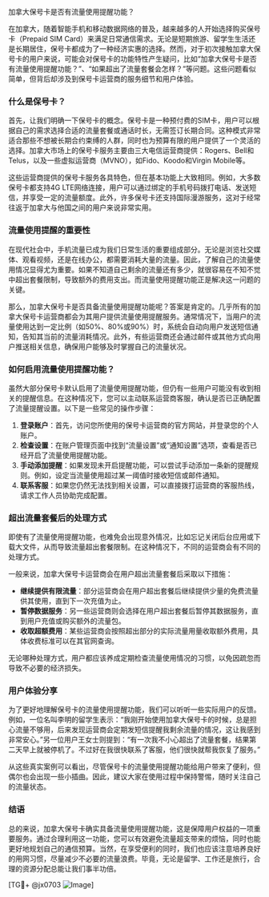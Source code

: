 加拿大保号卡是否有流量使用提醒功能？

在加拿大，随着智能手机和移动数据网络的普及，越来越多的人开始选择购买保号卡（Prepaid SIM Card）来满足日常通信需求。无论是短期旅游、留学生生活还是长期居住，保号卡都成为了一种经济实惠的选择。然而，对于初次接触加拿大保号卡的用户来说，可能会对保号卡的功能特性产生疑问，比如“加拿大保号卡是否有流量使用提醒功能？”、“如果超出了流量套餐会怎样？”等问题。这些问题看似简单，但背后却涉及到保号卡运营商的服务细节和用户体验。

### 什么是保号卡？

首先，让我们明确一下保号卡的概念。保号卡是一种预付费的SIM卡，用户可以根据自己的需求选择合适的流量套餐或通话时长，无需签订长期合同。这种模式非常适合那些不想被长期合约束缚的人群，同时也为预算有限的用户提供了一个灵活的选择。加拿大市场上的保号卡服务主要由三大电信运营商提供：Rogers、Bell和Telus，以及一些虚拟运营商（MVNO），如Fido、Koodo和Virgin Mobile等。

这些运营商提供的保号卡服务各具特色，但在基本功能上大致相同。例如，大多数保号卡都支持4G LTE网络连接，用户可以通过绑定的手机号码拨打电话、发送短信，并享受一定的流量额度。此外，许多保号卡还支持国际漫游服务，这对于经常往返于加拿大与他国之间的用户来说非常实用。

### 流量使用提醒的重要性

在现代社会中，手机流量已成为我们日常生活的重要组成部分。无论是浏览社交媒体、观看视频，还是在线办公，都需要消耗大量的流量。因此，了解自己的流量使用情况显得尤为重要。如果不知道自己剩余的流量还有多少，就很容易在不知不觉中超出套餐限制，导致额外的费用支出。而流量使用提醒功能正是解决这一问题的关键。

那么，加拿大保号卡是否具备流量使用提醒功能呢？答案是肯定的。几乎所有的加拿大保号卡运营商都会为其用户提供流量使用提醒服务。通常情况下，当用户的流量使用达到一定比例（如50%、80%或90%）时，系统会自动向用户发送短信通知，告知其当前的流量消耗情况。此外，有些运营商还会通过邮件或其他方式向用户推送相关信息，确保用户能够及时掌握自己的流量状况。

### 如何启用流量使用提醒功能？

虽然大部分保号卡默认启用了流量使用提醒功能，但仍有一些用户可能没有收到相关的提醒信息。在这种情况下，您可以主动联系运营商客服，确认是否已正确配置了流量提醒设置。以下是一些常见的操作步骤：

1. **登录账户**：首先，访问您所使用的保号卡运营商的官方网站，并登录您的个人账户。
2. **检查设置**：在账户管理页面中找到“流量设置”或“通知设置”选项，查看是否已经开启了流量使用提醒功能。
3. **手动添加提醒**：如果发现未开启提醒功能，可以尝试手动添加一条新的提醒规则。例如，设定当流量使用超过某一阈值时接收短信或邮件通知。
4. **联系客服**：如果您仍然无法找到相关设置，可以直接拨打运营商的客服热线，请求工作人员协助完成配置。

### 超出流量套餐后的处理方式

即使有了流量使用提醒功能，也难免会出现意外情况，比如忘记关闭后台应用或下载大文件，从而导致流量超出套餐限制。在这种情况下，不同的运营商会有不同的处理方式。

一般来说，加拿大保号卡运营商会在用户超出流量套餐后采取以下措施：
- **继续提供有限流量**：部分运营商会在用户超出套餐后继续提供少量的免费流量供其使用，直到下一次充值为止。
- **暂停数据服务**：另一些运营商则会选择在用户超出套餐后暂停其数据服务，直到用户充值或购买额外的流量包。
- **收取超额费用**：某些运营商会按照超出部分的实际流量用量收取额外费用，具体收费标准可以在其官网查询。

无论哪种处理方式，用户都应该养成定期检查流量使用情况的习惯，以免因疏忽而导致不必要的经济损失。

### 用户体验分享

为了更好地理解保号卡的流量使用提醒功能，我们可以听听一些实际用户的反馈。例如，一位名叫李明的留学生表示：“我刚开始使用加拿大保号卡的时候，总是担心流量不够用，后来发现运营商会定期发短信提醒我剩余流量的情况，这让我感到非常安心。”另一位用户王女士则提到：“有一次我不小心超出了流量套餐，结果第二天早上就被停机了。不过好在我很快联系了客服，他们很快就帮我恢复了服务。”

从这些真实案例可以看出，尽管保号卡的流量使用提醒功能给用户带来了便利，但偶尔也会出现一些小插曲。因此，建议大家在使用过程中保持警惕，随时关注自己的流量状态。

### 结语

总的来说，加拿大保号卡确实具备流量使用提醒功能，这是保障用户权益的一项重要服务。通过合理利用这一功能，您可以有效避免流量超支带来的烦恼，同时也能更好地规划自己的通信预算。当然，在享受便利的同时，我们也应该注意培养良好的用网习惯，尽量减少不必要的流量浪费。毕竟，无论是留学、工作还是旅行，合理的资源分配总能让我们事半功倍。

[TG💪+ @jx0703 ![Image](https://github.com/user-attachments/assets/dbca1d08-cadb-493c-b0ec-ad6f7a83f270)]